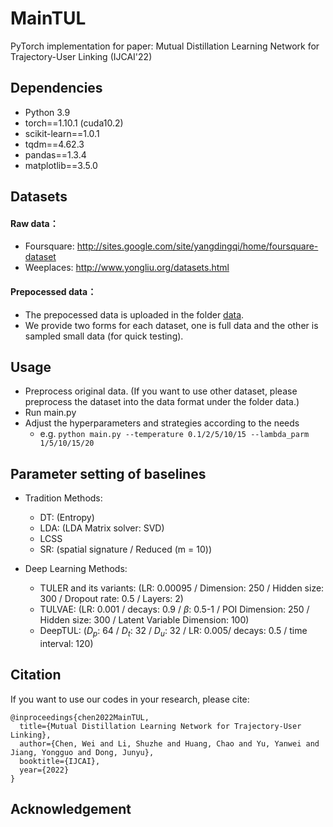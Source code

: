 # MainTUL

PyTorch implementation for paper: Mutual Distillation Learning Network for Trajectory-User Linking (IJCAI'22)

## Dependencies

- Python 3.9
- torch==1.10.1 (cuda10.2)
- scikit-learn==1.0.1
- tqdm==4.62.3
- pandas==1.3.4
- matplotlib==3.5.0


## Datasets

#### Raw data：
- Foursquare:  <http://sites.google.com/site/yangdingqi/home/foursquare-dataset>
- Weeplaces: <http://www.yongliu.org/datasets.html>

#### Prepocessed data：

- The prepocessed data is uploaded in the folder [data](./data).
- We provide two forms for each dataset, one is full data and the other is sampled small data (for quick testing).

## Usage
- Preprocess original data. (If you want to use other dataset, please preprocess the dataset into the data format under the folder data.)
- Run main.py
- Adjust the hyperparameters and strategies according to the needs
  - e.g. ```python main.py --temperature 0.1/2/5/10/15 --lambda_parm 1/5/10/15/20```

## Parameter setting of baselines
  + Tradition Methods:  
    + DT: (Entropy)  
    + LDA: (LDA Matrix solver: SVD)  
    + LCSS  
    + SR: (spatial signature / Reduced (m = 10))  
  
  + Deep Learning Methods:  
    + TULER and its variants: (LR: 0.00095 / Dimension: 250 / Hidden size: 300 / Dropout rate: 0.5 / Layers: 2)  
    + TULVAE: (LR: 0.001 / decays: 0.9 / $\beta$: 0.5-1 / POI Dimension: 250 / Hidden size: 300 / Latent Variable Dimension: 100)  
    + DeepTUL: ($D_p$: 64 / $D_t$: 32 / $D_u$: 32 / LR: 0.005/ decays: 0.5 / time interval: 120)

## Citation

If you want to use our codes in your research, please cite:

```
@inproceedings{chen2022MainTUL,
  title={Mutual Distillation Learning Network for Trajectory-User Linking},
  author={Chen, Wei and Li, Shuzhe and Huang, Chao and Yu, Yanwei and Jiang, Yongguo and Dong, Junyu},
  booktitle={IJCAI},
  year={2022}
}
```

## Acknowledgement